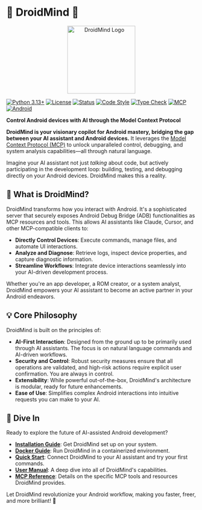 # 🤖 DroidMind 🧠

<p align="center">
  <img src="assets/images/logo_neon_glow_icon.png" alt="DroidMind Logo" width="180" />
</p>

[![Python 3.13+](https://img.shields.io/badge/python-3.13+-9D00FF.svg?style=for-the-badge&logo=python&logoColor=white)](https://www.python.org/downloads/)
[![License](https://img.shields.io/badge/license-Apache_2.0-FF00FF.svg?style=for-the-badge&logo=apache&logoColor=white)](license.md)
[![Status](https://img.shields.io/badge/status-active_development-39FF14.svg?style=for-the-badge&logo=githubactions&logoColor=white)](plan.md)
[![Code Style](https://img.shields.io/badge/code_style-ruff-00FFFF.svg?style=for-the-badge&logo=ruff&logoColor=white)](https://github.com/astral-sh/ruff)
[![Type Check](https://img.shields.io/badge/type_check-pyright-FFBF00.svg?style=for-the-badge&logo=typescript&logoColor=white)](https://github.com/microsoft/pyright)
[![MCP](https://img.shields.io/badge/protocol-MCP-E6E6FA.svg?style=for-the-badge&logo=anthropic&logoColor=white)](https://modelcontextprotocol.io/)
[![Android](https://img.shields.io/badge/platform-android-A4C639.svg?style=for-the-badge&logo=android&logoColor=white)](https://www.android.com/)

**Control Android devices with AI through the Model Context Protocol**

**DroidMind is your visionary copilot for Android mastery, bridging the gap between your AI assistant and Android devices.** It leverages the [Model Context Protocol (MCP)](https://modelcontextprotocol.io/) to unlock unparalleled control, debugging, and system analysis capabilities—all through natural language.

Imagine your AI assistant not just _talking_ about code, but actively participating in the development loop: building, testing, and debugging directly on your Android devices. DroidMind makes this a reality.

## 🌌 What is DroidMind?

DroidMind transforms how you interact with Android. It's a sophisticated server that securely exposes Android Debug Bridge (ADB) functionalities as MCP resources and tools. This allows AI assistants like Claude, Cursor, and other MCP-compatible clients to:

- **Directly Control Devices**: Execute commands, manage files, and automate UI interactions.
- **Analyze and Diagnose**: Retrieve logs, inspect device properties, and capture diagnostic information.
- **Streamline Workflows**: Integrate device interactions seamlessly into your AI-driven development process.

Whether you're an app developer, a ROM creator, or a system analyst, DroidMind empowers your AI assistant to become an active partner in your Android endeavors.

## 💡 Core Philosophy

DroidMind is built on the principles of:

- **AI-First Interaction**: Designed from the ground up to be primarily used through AI assistants. The focus is on natural language commands and AI-driven workflows.
- **Security and Control**: Robust security measures ensure that all operations are validated, and high-risk actions require explicit user confirmation. You are always in control.
- **Extensibility**: While powerful out-of-the-box, DroidMind's architecture is modular, ready for future enhancements.
- **Ease of Use**: Simplifies complex Android interactions into intuitive requests you can make to your AI.

## 🚀 Dive In

Ready to explore the future of AI-assisted Android development?

- **[Installation Guide](installation.md)**: Get DroidMind set up on your system.
- **[Docker Guide](docker.md)**: Run DroidMind in a containerized environment.
- **[Quick Start](quickstart.md)**: Connect DroidMind to your AI assistant and try your first commands.
- **[User Manual](user_manual/index.md)**: A deep dive into all of DroidMind's capabilities.
- **[MCP Reference](mcp-reference.md)**: Details on the specific MCP tools and resources DroidMind provides.

Let DroidMind revolutionize your Android workflow, making you faster, freer, and more brilliant! 🌠
